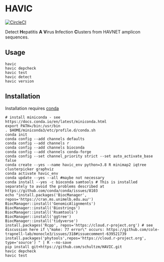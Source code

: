 # HAVIC

[![CircleCI](https://circleci.com/github/schultzm/HAVIC.svg?style=svg)](https://circleci.com/github/schultzm/HAVIC)

Detect **H**epatitis **A** **V**irus **I**nfection **C**lusters from HAVNET amplicon sequences.  

## Usage

    havic
    havic depcheck
    havic test
    havic detect
    havic version



## Installation

Installation requires [conda](https://docs.conda.io/projects/conda/en/latest/user-guide/install/)

    # install miniconda - see https://docs.conda.io/en/latest/miniconda.html
    export PATH=/bin:/usr/bin
    . $HOME/miniconda3/etc/profile.d/conda.sh
    conda init
    conda config --add channels defaults
    conda config --add channels r
    conda config --add channels bioconda
    conda config --add channels conda-forge
    conda config --set channel_priority strict --set auto_activate_base false
    conda create --yes --name havic_env python=3.8 R minimap2 iqtree clusterpicker graphviz
    conda activate havic_env
    conda update --yes --all #maybe not necessary
    conda install --yes -c bioconda samtools # This is installed separately to avoid the problems described at https://github.com/conda/conda/issues/8103
    echo "install.packages('BiocManager', repos='https://cran.ms.unimelb.edu.au/')
    BiocManager::install('GenomicAlignments')
    BiocManager::install('Biostrings')
    BiocManager::install('Rsamtools')
    BiocManager::install('ggtree')
    BiocManager::install('tidyverse')
    install.packages('Rcpp', repos='https://cloud.r-project.org') # see discussion here if \"make: 77 error\" occurs: https://github.com/cole-trapnell-lab/monocle3/issues/318#issuecomment-639521739
    install.packages('phytools',repos='https://cloud.r-project.org', type='source') " | R --no-save
    pip install git+https://github.com/schultzm/HAVIC.git
    havic depcheck
    havic test
